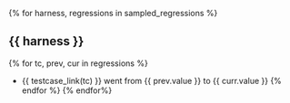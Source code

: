 <!-- @@sampled-regressions@@ -->

{% for harness, regressions in sampled_regressions %}
## {{ harness }}

{% for tc, prev, cur in regressions %}
* {{ testcase_link(tc) }} went from {{ prev.value }} to {{ curr.value }}
{% endfor %}
{% endfor%}
